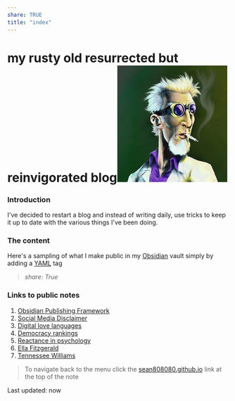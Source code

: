 ```yaml
---
share: TRUE
title: "index"
---
```


# my rusty old resurrected but reinvigorated blog![100](./images/4d9ad238771819.576e33714536d.jpg)

### Introduction
I've decided to restart a blog and instead of writing daily, use tricks to keep it up to date with the various things I've been doing.

### The content
Here's a sampling of what I make public in my [Obsidian](https://obsidian.md) vault simply by adding a [YAML](https://www.redhat.com/en/topics/automation/what-is-yaml) tag
> *share: True*

### Links to public notes
1. [Obsidian Publishing Framework](Obsidian%20Publishing%20Framework) 
2. [Social Media Disclaimer](Social%20Media%20Disclaimer)       
3. [Digital love languages](Digital%20love%20languages)        
4. [Democracy rankings](Democracy%20rankings)            
5. [Reactance in psychology](Reactance%20in%20psychology)       
6. [Ella Fitzgerald](Ella%20Fitzgerald)               
7. [Tennessee Williams](Tennessee%20Williams)            




>To navigate back to the menu click the [sean808080.github.io](https://sean808080.github.io/) link at the top of the note


Last updated: now
